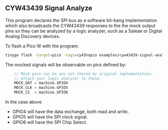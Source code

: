 ## CYW43439 Signal Analyze

This program declares the SPI bus as a software bit-bang implementation
which also broadcasts the CYW43439 responses to the the mock output pins
so they can be analyzed by a logic analyzer, such as a Saleae or Digital Analog Discovery devices.


To flash a Pico W with the program:
```sh
tinygo flash -target=pico -tags=cy43nopio examples/cyw43439-signal-analyze
```

The mocked signals will be observable on pins defined by:
```go
	// Mock pins can be any not shared by original implementation.
	// Attach your logic analyzer to these.
	MOCK_DAT = machine.GPIO4
	MOCK_CLK = machine.GPIO5
	MOCK_CS  = machine.GPIO6
```
In the case above
* GPIO4 will have the data exchange, both read and write.
* GPIO5 will have the SPI clock signal.
* GPIO6 will have the SPI Chip Select.